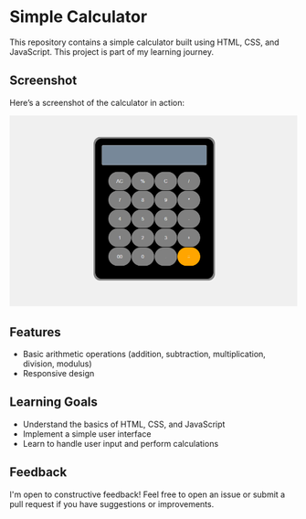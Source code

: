 # Simple Calculator

This repository contains a simple calculator built using HTML, CSS, and JavaScript. This project is part of my learning journey.

## Screenshot

Here’s a screenshot of the calculator in action:

![calculator](calculator/calci_ss.png)

## Features

- Basic arithmetic operations (addition, subtraction, multiplication, division, modulus)
- Responsive design

## Learning Goals

- Understand the basics of HTML, CSS, and JavaScript
- Implement a simple user interface
- Learn to handle user input and perform calculations

## Feedback

I'm open to constructive feedback! Feel free to open an issue or submit a pull request if you have suggestions or improvements.

